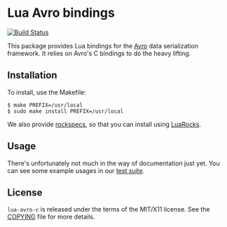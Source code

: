 # Lua Avro bindings

[![Build Status](https://travis-ci.org/moteus/lua-avro.svg?branch=master)](https://travis-ci.org/moteus/lua-avro)

This package provides Lua bindings for the [Avro][] data serialization
framework.  It relies on Avro's C bindings to do the heavy lifting.

## Installation

To install, use the Makefile:

``` console
$ make PREFIX=/usr/local
$ sudo make install PREFIX=/usr/local
```

We also provide [rockspecs](../rockspecs), so that you can install using
[LuaRocks][].

## Usage

There's unfortunately not much in the way of documentation just yet.  You can
see some example usages in our [test suite](../src/avro/tests).

[Avro]: http://avro.apache.org/
[LuaRocks]: https://luarocks.org/

## License

`lua-avro-c` is released under the terms of the MIT/X11 license.  See the
[COPYING](COPYING) file for more details.

